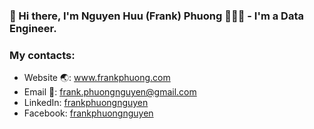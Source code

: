 ### 👋 Hi there, I'm Nguyen Huu (Frank) Phuong 🧑🏻‍💻 - I'm a Data Engineer.

### My contacts:
- Website 🌏: <a href="https://www.frankphuong.com" target="_blank">www.frankphuong.com</a>
- Email 📮: <a href="mailto:frank.phuongnguyen@gmail.com" target="_blank">frank.phuongnguyen@gmail.com</a>
- LinkedIn: [frankphuongnguyen](https://www.linkedin.com/in/frankphuongnguyen)
- Facebook: <a href="https://www.facebook.com/frankphuongnguyen" target="_blank">frankphuongnguyen</a>
